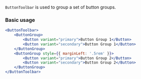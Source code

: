 `ButtonToolbar` is used to group a set of button groups.

### Basic usage

```jsx
<ButtonToolbar>
    <ButtonGroup>
        <Button variant="primary">Button Group 1</Button>
        <Button variant="secondary">Button Group 1</Button>
    </ButtonGroup>
    <ButtonGroup style={{ marginLeft: '.5rem' }}>
        <Button variant="primary">Button Group 2</Button>
        <Button variant="secondary">Button Group 2</Button>
    </ButtonGroup>
</ButtonToolbar>
```
